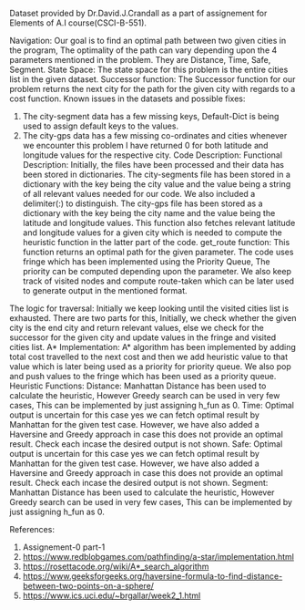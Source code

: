 Dataset provided by Dr.David.J.Crandall as a part of assignement for Elements of A.I course(CSCI-B-551).

Navigation: Our goal is to find an optimal path between two given cities in the program, The optimality of the path can vary depending upon the 4 parameters mentioned in the problem. They are Distance, Time, Safe, Segment. 
State Space: The state space for this problem is the entire cities list in the given dataset.
Successor function: The Successor function for our problem returns the next city for the path for the given city with regards to a cost function.
Known issues in the datasets and possible fixes:
1.	The city-segment data has a few missing keys, Default-Dict is being used to assign default keys to the values.
2.	The city-gps data has a few missing co-ordinates and cities whenever we encounter this problem I have returned 0 for both latitude and longitude values for the respective city.
Code Description:
Functional Description:
Initially, the files have been processed and their data has been stored in dictionaries.
The city-segments file has been stored in a dictionary with the key being the city value and the value being a string of all relevant values needed for our code. We also included a delimiter(:) to distinguish.
The city-gps file has been stored as a dictionary with the key being the city name and the value being the latitude and longitude values. This function also fetches relevant latitude and longitude values for a given city which is needed to compute the heuristic function in the latter part of the code.
get_route function:
This function returns an optimal path for the given parameter. The code uses fringe which has been implemented using the Priority Queue, The priority can be computed depending upon the parameter. We also keep track of visited nodes and compute route-taken which can be later used to generate output in the mentioned format.



The logic for traversal: Initially we keep looking until the visited cities list is exhausted.
There are two parts for this, Initially, we check whether the given city is the end city and return relevant values, else we check for the successor for the given city and update values in the fringe and visited cities list.
A* Implementation: A* algorithm has been implemented by adding total cost travelled to the next cost and then we add heuristic value to that value which is later being used as a priority for priority queue. We also pop and push values to the fringe which has been used as a priority queue.
Heuristic Functions:
Distance: Manhattan Distance has been used to calculate the heuristic, However Greedy search can be used in very few cases, This can be implemented by just assigning h_fun as 0.
Time:  Optimal output is uncertain for this case yes we can fetch optimal result by Manhattan for the given test case. However, we have also added a Haversine and  Greedy approach in case this does not provide an optimal result. Check each incase the desired output is not shown.
Safe: Optimal output is uncertain for this case yes we can fetch optimal result by Manhattan for the given test case. However, we have also added a Haversine and  Greedy approach in case this does not provide an optimal result. Check each incase the desired output is not shown.
Segment: Manhattan Distance has been used to calculate the heuristic, However Greedy search can be used in very few cases, This can be implemented by just assigning h_fun as 0.

References:
1.	Assignement-0 part-1
2.	https://www.redblobgames.com/pathfinding/a-star/implementation.html
3.	https://rosettacode.org/wiki/A*_search_algorithm
4.	https://www.geeksforgeeks.org/haversine-formula-to-find-distance-between-two-points-on-a-sphere/
5.	https://www.ics.uci.edu/~brgallar/week2_1.html

 




 



